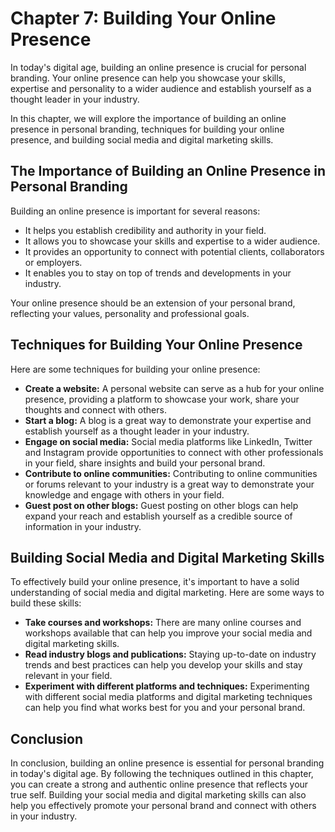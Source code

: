 Chapter 7: Building Your Online Presence
========================================

In today's digital age, building an online presence is crucial for personal branding. Your online presence can help you showcase your skills, expertise and personality to a wider audience and establish yourself as a thought leader in your industry.

In this chapter, we will explore the importance of building an online presence in personal branding, techniques for building your online presence, and building social media and digital marketing skills.

The Importance of Building an Online Presence in Personal Branding
------------------------------------------------------------------

Building an online presence is important for several reasons:

* It helps you establish credibility and authority in your field.
* It allows you to showcase your skills and expertise to a wider audience.
* It provides an opportunity to connect with potential clients, collaborators or employers.
* It enables you to stay on top of trends and developments in your industry.

Your online presence should be an extension of your personal brand, reflecting your values, personality and professional goals.

Techniques for Building Your Online Presence
--------------------------------------------

Here are some techniques for building your online presence:

* **Create a website:** A personal website can serve as a hub for your online presence, providing a platform to showcase your work, share your thoughts and connect with others.
* **Start a blog:** A blog is a great way to demonstrate your expertise and establish yourself as a thought leader in your industry.
* **Engage on social media:** Social media platforms like LinkedIn, Twitter and Instagram provide opportunities to connect with other professionals in your field, share insights and build your personal brand.
* **Contribute to online communities:** Contributing to online communities or forums relevant to your industry is a great way to demonstrate your knowledge and engage with others in your field.
* **Guest post on other blogs:** Guest posting on other blogs can help expand your reach and establish yourself as a credible source of information in your industry.

Building Social Media and Digital Marketing Skills
--------------------------------------------------

To effectively build your online presence, it's important to have a solid understanding of social media and digital marketing. Here are some ways to build these skills:

* **Take courses and workshops:** There are many online courses and workshops available that can help you improve your social media and digital marketing skills.
* **Read industry blogs and publications:** Staying up-to-date on industry trends and best practices can help you develop your skills and stay relevant in your field.
* **Experiment with different platforms and techniques:** Experimenting with different social media platforms and digital marketing techniques can help you find what works best for you and your personal brand.

Conclusion
----------

In conclusion, building an online presence is essential for personal branding in today's digital age. By following the techniques outlined in this chapter, you can create a strong and authentic online presence that reflects your true self. Building your social media and digital marketing skills can also help you effectively promote your personal brand and connect with others in your industry.
